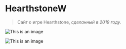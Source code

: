 # HearthstoneW

>Сайт о игре Hearthstone, *сделанный в 2019 году.*

![This is an image](https://sun9-6.userapi.com/impf/1U-HVQ4ar0oN27jtaSzBFEUNNit2qlvuIgMngA/thXTHxHagVg.jpg?size=1919x1002&quality=96&sign=2d6918ba30beb4eff5ffb55043155bb5&type=album)

![This is an image](https://sun9-50.userapi.com/impf/RvtGMgnmoWMuR_QgLVjTcRBAB9hmBV471tesYw/9cRZ15NBzAw.jpg?size=1919x1004&quality=96&sign=2797abcc493d595f71aa370f4f7d1a2c&type=album)
